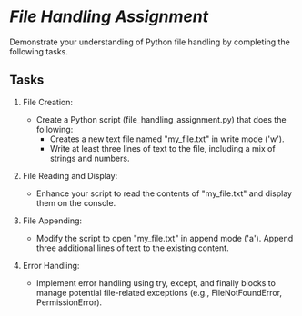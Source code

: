 # _File Handling Assignment_

Demonstrate your understanding of Python file handling by completing the following tasks.

## Tasks

1. File Creation:
    - Create a Python script (file_handling_assignment.py) that does the following:
        - Creates a new text file named "my_file.txt" in write mode ('w').
        - Write at least three lines of text to the file, including a mix of strings and numbers.

2. File Reading and Display:
    - Enhance your script to read the contents of "my_file.txt" and display them on the console.

3. File Appending:
    - Modify the script to open "my_file.txt" in append mode ('a').
    Append three additional lines of text to the existing content.

4. Error Handling:
    - Implement error handling using try, except, and finally blocks to manage potential file-related exceptions (e.g., FileNotFoundError, PermissionError).
